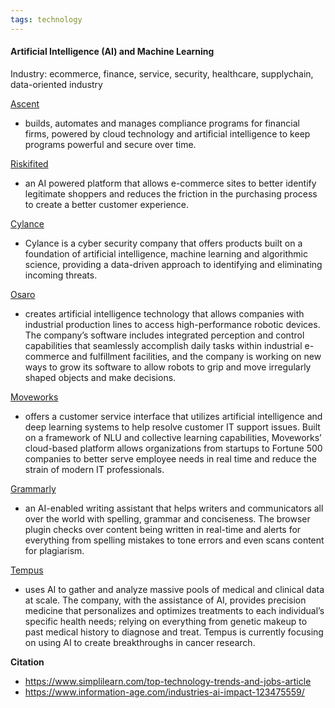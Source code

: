 ```yaml
---
tags: technology
---
```


#### Artificial Intelligence (AI) and Machine Learning

Industry: ecommerce, finance, service, security, healthcare, supplychain, data-oriented industry

[Ascent](https://www.ascent.io)
-	builds, automates and manages compliance programs for financial firms, powered by cloud technology and artificial intelligence to keep programs powerful and secure over time.

[Riskifited](https://www.riskified.com)
-	an AI powered platform that allows e-commerce sites to better identify legitimate shoppers and reduces the friction in the purchasing process to create a better customer experience.

[Cylance](http://cylance.com/us/)
-	Cylance is a cyber security company that offers products built on a foundation of artificial intelligence, machine learning and algorithmic science, providing a data-driven approach to identifying and eliminating incoming threats. 

[Osaro](https://osaro.com/product) 
-	creates artificial intelligence technology that allows companies with industrial production lines to access high-performance robotic devices. The company’s software includes integrated perception and control capabilities that seamlessly accomplish daily tasks within industrial e-commerce and fulfillment facilities, and the company is working on new ways to grow its software to allow robots to grip and move irregularly shaped objects and make decisions.

[Moveworks](https://www.moveworks.com/) 
-	offers a customer service interface that utilizes artificial intelligence and deep learning systems to help resolve customer IT support issues. Built on a framework of NLU and collective learning capabilities, Moveworks’ cloud-based platform allows organizations from startups to Fortune 500 companies to better serve employee needs in real time and reduce the strain of modern IT professionals.

[Grammarly](https://www.builtinsf.com/company/grammarly) 
-	an AI-enabled writing assistant that helps writers and communicators all over the world with spelling, grammar and conciseness. The browser plugin checks over content being written in real-time and alerts for everything from spelling mistakes to tone errors and even scans content for plagiarism.

[Tempus](https://www.tempus.com) 
-	uses AI to gather and analyze massive pools of medical and clinical data at scale. The company, with the assistance of AI, provides precision medicine that personalizes and optimizes treatments to each individual’s specific health needs; relying on everything from genetic makeup to past medical history to diagnose and treat. Tempus is currently focusing on using AI to create breakthroughs in cancer research.

**Citation**
- https://www.simplilearn.com/top-technology-trends-and-jobs-article
- https://www.information-age.com/industries-ai-impact-123475559/

